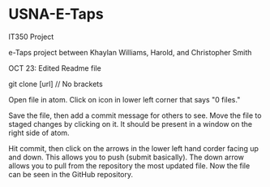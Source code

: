 # USNA-E-Taps
IT350 Project

e-Taps project between Khaylan Williams, Harold, and Christopher Smith

OCT 23: Edited Readme file


git clone [url] // No brackets

Open file in atom. Click on icon in lower left corner
that says "0 files."

Save the file, then add a commit message for others to see.
Move the file to staged changes by clicking on it.
It should be present in a window on the right side of atom.

Hit commit, then click on the arrows in the lower left hand corder facing up and down. This allows you to push (submit basically).
The down arrow allows you to pull from the repository the most updated file.
Now the file can be seen in the GitHub repository.
